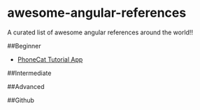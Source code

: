 # awesome-angular-references
A curated list of awesome angular references around the world!!

##Beginner
* [PhoneCat Tutorial App](https://docs.angularjs.org/tutorial/step_00)

##Intermediate


##Advanced


##Github
